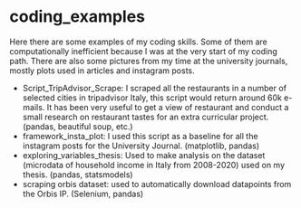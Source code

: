 # coding_examples
Here there are some examples of my coding skills.
Some of them are computationally inefficient because I was at the very start of my coding path.
There are also some pictures from my time at the university journals, mostly plots used in articles and instagram posts.
- Script_TripAdvisor_Scrape: I scraped all the restaurants in a number of selected cities in tripadvisor Italy, this script would return around 60k e-mails. It has been very useful to get a view of restaurant and conduct a small research on restaurant tastes for an extra curricular project. (pandas, beautiful soup, etc.)
- framework_insta_plot: I used this script as a baseline for all the instagram posts for the University Journal. (matplotlib, pandas)
- exploring_variables_thesis: Used to make analysis on the dataset (microdata of household income in Italy from 2008-2020) used on my thesis. (pandas, statsmodels)
- scraping orbis dataset: used to automatically download datapoints from the Orbis IP. (Selenium, pandas)
